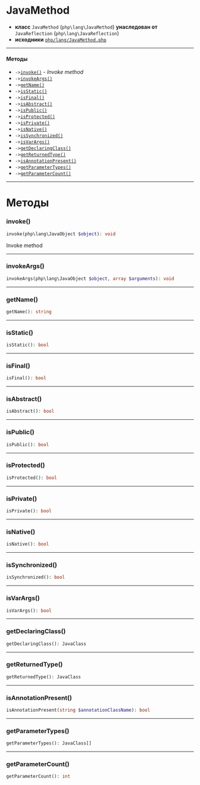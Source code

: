 # JavaMethod

- **класс** `JavaMethod` (`php\lang\JavaMethod`) **унаследован от** `JavaReflection` (`php\lang\JavaReflection`)
- **исходники** [`php/lang/JavaMethod.php`](./src/main/resources/JPHP-INF/sdk/php/lang/JavaMethod.php)


---

#### Методы

- `->`[`invoke()`](#method-invoke) - _Invoke method_
- `->`[`invokeArgs()`](#method-invokeargs)
- `->`[`getName()`](#method-getname)
- `->`[`isStatic()`](#method-isstatic)
- `->`[`isFinal()`](#method-isfinal)
- `->`[`isAbstract()`](#method-isabstract)
- `->`[`isPublic()`](#method-ispublic)
- `->`[`isProtected()`](#method-isprotected)
- `->`[`isPrivate()`](#method-isprivate)
- `->`[`isNative()`](#method-isnative)
- `->`[`isSynchronized()`](#method-issynchronized)
- `->`[`isVarArgs()`](#method-isvarargs)
- `->`[`getDeclaringClass()`](#method-getdeclaringclass)
- `->`[`getReturnedType()`](#method-getreturnedtype)
- `->`[`isAnnotationPresent()`](#method-isannotationpresent)
- `->`[`getParameterTypes()`](#method-getparametertypes)
- `->`[`getParameterCount()`](#method-getparametercount)

---
# Методы

<a name="method-invoke"></a>

### invoke()
```php
invoke(php\lang\JavaObject $object): void
```
Invoke method

---

<a name="method-invokeargs"></a>

### invokeArgs()
```php
invokeArgs(php\lang\JavaObject $object, array $arguments): void
```

---

<a name="method-getname"></a>

### getName()
```php
getName(): string
```

---

<a name="method-isstatic"></a>

### isStatic()
```php
isStatic(): bool
```

---

<a name="method-isfinal"></a>

### isFinal()
```php
isFinal(): bool
```

---

<a name="method-isabstract"></a>

### isAbstract()
```php
isAbstract(): bool
```

---

<a name="method-ispublic"></a>

### isPublic()
```php
isPublic(): bool
```

---

<a name="method-isprotected"></a>

### isProtected()
```php
isProtected(): bool
```

---

<a name="method-isprivate"></a>

### isPrivate()
```php
isPrivate(): bool
```

---

<a name="method-isnative"></a>

### isNative()
```php
isNative(): bool
```

---

<a name="method-issynchronized"></a>

### isSynchronized()
```php
isSynchronized(): bool
```

---

<a name="method-isvarargs"></a>

### isVarArgs()
```php
isVarArgs(): bool
```

---

<a name="method-getdeclaringclass"></a>

### getDeclaringClass()
```php
getDeclaringClass(): JavaClass
```

---

<a name="method-getreturnedtype"></a>

### getReturnedType()
```php
getReturnedType(): JavaClass
```

---

<a name="method-isannotationpresent"></a>

### isAnnotationPresent()
```php
isAnnotationPresent(string $annotationClassName): bool
```

---

<a name="method-getparametertypes"></a>

### getParameterTypes()
```php
getParameterTypes(): JavaClass[]
```

---

<a name="method-getparametercount"></a>

### getParameterCount()
```php
getParameterCount(): int
```